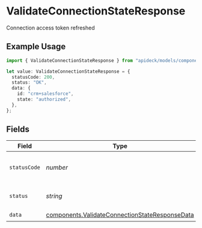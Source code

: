 # ValidateConnectionStateResponse

Connection access token refreshed

## Example Usage

```typescript
import { ValidateConnectionStateResponse } from "apideck/models/components";

let value: ValidateConnectionStateResponse = {
  statusCode: 200,
  status: "OK",
  data: {
    id: "crm+salesforce",
    state: "authorized",
  },
};
```

## Fields

| Field                                                                                                            | Type                                                                                                             | Required                                                                                                         | Description                                                                                                      | Example                                                                                                          |
| ---------------------------------------------------------------------------------------------------------------- | ---------------------------------------------------------------------------------------------------------------- | ---------------------------------------------------------------------------------------------------------------- | ---------------------------------------------------------------------------------------------------------------- | ---------------------------------------------------------------------------------------------------------------- |
| `statusCode`                                                                                                     | *number*                                                                                                         | :heavy_check_mark:                                                                                               | HTTP Response Status Code                                                                                        | 200                                                                                                              |
| `status`                                                                                                         | *string*                                                                                                         | :heavy_check_mark:                                                                                               | HTTP Response Status                                                                                             | OK                                                                                                               |
| `data`                                                                                                           | [components.ValidateConnectionStateResponseData](../../models/components/validateconnectionstateresponsedata.md) | :heavy_check_mark:                                                                                               | N/A                                                                                                              |                                                                                                                  |